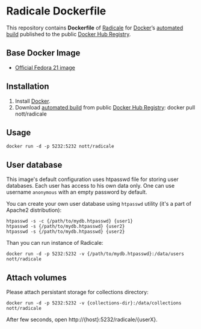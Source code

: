 Radicale Dockerfile
===================

This repository contains **Dockerfile** of [Radicale][] for [Docker][]’s
[automated build][] published to the public [Docker Hub Registry][].

Base Docker Image
-----------------

-   [Official Fedora 21 image][]

Installation
------------

1.  Install [Docker][].
2.  Download [automated build][] from public [Docker Hub Registry][]:
    docker pull nott/radicale

Usage
-----

    docker run -d -p 5232:5232 nott/radicale

User database
-------------

This image's default configuration uses htpasswd file for storing user databases. Each user has access to his own data only. One can use username `anonymous` with an empty password by default.

You can create your own user database using `htpasswd` utility (it's a part of Apache2 distribution):

    htpasswd -s -c {/path/to/mydb.htpasswd} {user1}
    htpasswd -s {/path/to/mydb.htpasswd} {user2}
    htpasswd -s {/path/to/mydb.htpasswd} {user2}

Than you can run instance of Radicale:

    docker run -d -p 5232:5232 -v {/path/to/mydb.htpasswd}:/data/users nott/radicale

Attach volumes
--------------

Please attach persistant storage for collections directory:

    docker run -d -p 5232:5232 -v {collections-dir}:/data/collections nott/radicale

After few seconds, open http://{host}:5232/radicale/{userX}.

  [Radicale]: http://radicale.org/
  [Docker]: https://www.docker.com/
  [automated build]: https://registry.hub.docker.com/u/nott/radicale/
  [Docker Hub Registry]: https://registry.hub.docker.com/
  [Official Fedora 21 image]: https://github.com/fedora-cloud/docker-brew-fedora/


